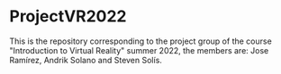 # ProjectVR2022
This is the repository corresponding to the project group of the course "Introduction to Virtual Reality" summer 2022, the members are: Jose Ramírez, Andrik Solano and Steven Solís.
